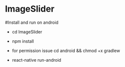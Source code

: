 # ImageSlider

#Install and run on android

- cd ImageSlider

- npm install

- for permission issue cd android && chmod +x gradlew

- react-native run-android
